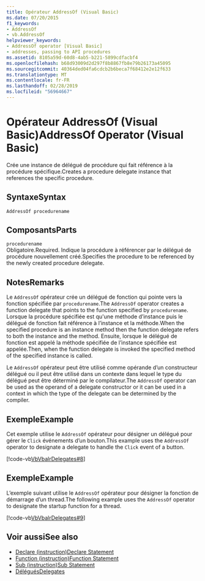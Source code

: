 ```yaml
---
title: Opérateur AddressOf (Visual Basic)
ms.date: 07/20/2015
f1_keywords:
- AddressOf
- vb.AddressOf
helpviewer_keywords:
- AddressOf operator [Visual Basic]
- addresses, passing to API procedures
ms.assetid: 8105a59d-60d8-4ab5-b221-5899cdfacbf4
ms.openlocfilehash: b68d93009d2d297f8b8867fb8e79b26173a45095
ms.sourcegitcommit: 40364ded04fa6cdcb2b6beca7f68412e2e12f633
ms.translationtype: MT
ms.contentlocale: fr-FR
ms.lasthandoff: 02/28/2019
ms.locfileid: "56964667"
---
```

# <a name="addressof-operator-visual-basic"></a><span data-ttu-id="f0a4e-102">Opérateur AddressOf (Visual Basic)</span><span class="sxs-lookup"><span data-stu-id="f0a4e-102">AddressOf Operator (Visual Basic)</span></span>
<span data-ttu-id="f0a4e-103">Crée une instance de délégué de procédure qui fait référence à la procédure spécifique.</span><span class="sxs-lookup"><span data-stu-id="f0a4e-103">Creates a procedure delegate instance that references the specific procedure.</span></span>  
  
## <a name="syntax"></a><span data-ttu-id="f0a4e-104">Syntaxe</span><span class="sxs-lookup"><span data-stu-id="f0a4e-104">Syntax</span></span>  
  
```  
AddressOf procedurename  
```  
  
## <a name="parts"></a><span data-ttu-id="f0a4e-105">Composants</span><span class="sxs-lookup"><span data-stu-id="f0a4e-105">Parts</span></span>  
 `procedurename`  
 <span data-ttu-id="f0a4e-106">Obligatoire.</span><span class="sxs-lookup"><span data-stu-id="f0a4e-106">Required.</span></span> <span data-ttu-id="f0a4e-107">Indique la procédure à référencer par le délégué de procédure nouvellement créé.</span><span class="sxs-lookup"><span data-stu-id="f0a4e-107">Specifies the procedure to be referenced by the newly created procedure delegate.</span></span>  
  
## <a name="remarks"></a><span data-ttu-id="f0a4e-108">Notes</span><span class="sxs-lookup"><span data-stu-id="f0a4e-108">Remarks</span></span>  
 <span data-ttu-id="f0a4e-109">Le `AddressOf` opérateur crée un délégué de fonction qui pointe vers la fonction spécifiée par `procedurename`.</span><span class="sxs-lookup"><span data-stu-id="f0a4e-109">The `AddressOf` operator creates a function delegate that points to the function specified by `procedurename`.</span></span> <span data-ttu-id="f0a4e-110">Lorsque la procédure spécifiée est qu'une méthode d’instance puis le délégué de fonction fait référence à l’instance et la méthode.</span><span class="sxs-lookup"><span data-stu-id="f0a4e-110">When the specified procedure is an instance method then the function delegate refers to both the instance and the method.</span></span> <span data-ttu-id="f0a4e-111">Ensuite, lorsque le délégué de fonction est appelé la méthode spécifiée de l’instance spécifiée est appelée.</span><span class="sxs-lookup"><span data-stu-id="f0a4e-111">Then, when the function delegate is invoked the specified method of the specified instance is called.</span></span>  
  
 <span data-ttu-id="f0a4e-112">Le `AddressOf` opérateur peut être utilisé comme opérande d’un constructeur délégué ou il peut être utilisé dans un contexte dans lequel le type du délégué peut être déterminé par le compilateur.</span><span class="sxs-lookup"><span data-stu-id="f0a4e-112">The `AddressOf` operator can be used as the operand of a delegate constructor or it can be used in a context in which the type of the delegate can be determined by the compiler.</span></span>  
  
## <a name="example"></a><span data-ttu-id="f0a4e-113">Exemple</span><span class="sxs-lookup"><span data-stu-id="f0a4e-113">Example</span></span>  
 <span data-ttu-id="f0a4e-114">Cet exemple utilise le `AddressOf` opérateur pour désigner un délégué pour gérer le `Click` événements d’un bouton.</span><span class="sxs-lookup"><span data-stu-id="f0a4e-114">This example uses the `AddressOf` operator to designate a delegate to handle the `Click` event of a button.</span></span>  
  
 [!code-vb[VbVbalrDelegates#8](~/samples/snippets/visualbasic/VS_Snippets_VBCSharp/VbVbalrDelegates/VB/Class1.vb#8)]  
  
## <a name="example"></a><span data-ttu-id="f0a4e-115">Exemple</span><span class="sxs-lookup"><span data-stu-id="f0a4e-115">Example</span></span>  
 <span data-ttu-id="f0a4e-116">L’exemple suivant utilise le `AddressOf` opérateur pour désigner la fonction de démarrage d’un thread.</span><span class="sxs-lookup"><span data-stu-id="f0a4e-116">The following example uses the `AddressOf` operator to designate the startup function for a thread.</span></span>  
  
 [!code-vb[VbVbalrDelegates#9](~/samples/snippets/visualbasic/VS_Snippets_VBCSharp/VbVbalrDelegates/VB/Class1.vb#9)]  
  
## <a name="see-also"></a><span data-ttu-id="f0a4e-117">Voir aussi</span><span class="sxs-lookup"><span data-stu-id="f0a4e-117">See also</span></span>
- [<span data-ttu-id="f0a4e-118">Declare (instruction)</span><span class="sxs-lookup"><span data-stu-id="f0a4e-118">Declare Statement</span></span>](../../../visual-basic/language-reference/statements/declare-statement.md)
- [<span data-ttu-id="f0a4e-119">Function (instruction)</span><span class="sxs-lookup"><span data-stu-id="f0a4e-119">Function Statement</span></span>](../../../visual-basic/language-reference/statements/function-statement.md)
- [<span data-ttu-id="f0a4e-120">Sub (instruction)</span><span class="sxs-lookup"><span data-stu-id="f0a4e-120">Sub Statement</span></span>](../../../visual-basic/language-reference/statements/sub-statement.md)
- [<span data-ttu-id="f0a4e-121">Délégués</span><span class="sxs-lookup"><span data-stu-id="f0a4e-121">Delegates</span></span>](../../../visual-basic/programming-guide/language-features/delegates/index.md)
